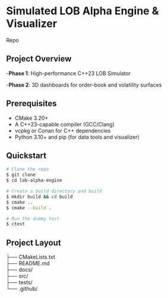 # Simulated LOB Alpha Engine & Visualizer

Repo 

## Project Overview

-**Phase 1**: High-performance C++23 LOB Simulator

-**Phase 2**: 3D dashboards for order-book and volatility surfaces

## Prerequisites

- CMake 3.20+
- A C++23-capable compiler (GCC/Clang)
- vcpkg or Conan for C++ dependencies
- Python 3.10+ and pip (for data tools and visualizer)

## Quickstart

```bash
# Clone the repo
$ git clone
$ cd lob-alpha-engine

# Create a build directory and build
$ mkdir build && cd build
$ cmake ..
$ cmake --build .

# Run the dummy test
$ ctest
```

## Project Layout

├── CMakeLists.txt       
├── README.md            
├── docs/                
├── src/                 
├── tests/               
└── .github/
